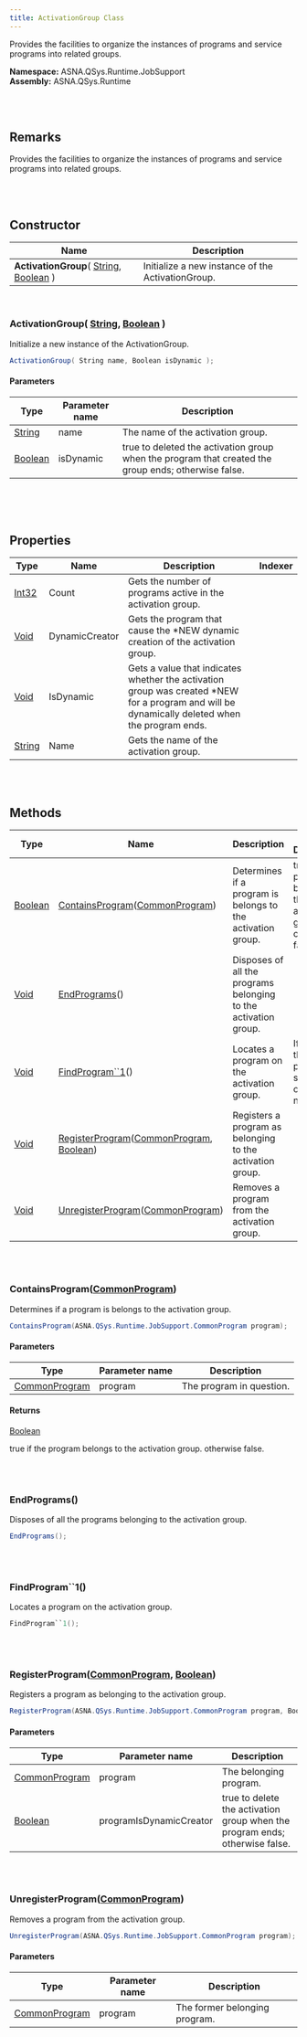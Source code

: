 ```yaml
---
title: ActivationGroup Class
---
```


Provides the facilities to organize the instances of programs and service programs into related groups.

**Namespace:** ASNA.QSys.Runtime.JobSupport <br/>
**Assembly:** ASNA.QSys.Runtime

<br>
<br>

## Remarks

Provides the facilities to organize the instances of programs and service programs into related groups.

[//]: # ($$TODO: Complete the Remarks section.)

<br>
<br>

## Constructor

| Name |  Description 
| --- | --- 
| **ActivationGroup**( [String](https://docs.microsoft.com/en-us/dotnet/api/system.string), [Boolean](https://docs.microsoft.com/en-us/dotnet/api/system.boolean) ) | Initialize a new instance of the ActivationGroup.

<br>

### ActivationGroup( [String](https://docs.microsoft.com/en-us/dotnet/api/system.string), [Boolean](https://docs.microsoft.com/en-us/dotnet/api/system.boolean) )

Initialize a new instance of the ActivationGroup.

```cs
ActivationGroup( String name, Boolean isDynamic );
```

#### Parameters

| Type | Parameter name | Description
| --- | --- | ---
| [String](https://docs.microsoft.com/en-us/dotnet/api/system.string) | name | The name of the activation group. 
| [Boolean](https://docs.microsoft.com/en-us/dotnet/api/system.boolean) | isDynamic | true to deleted the activation group when the program that created the group ends; otherwise false. 

<br>


<br>
<br>

## Properties

| Type | Name | Description | Indexer
| --- | --- | --- | --- 
| [Int32](https://docs.microsoft.com/en-us/dotnet/api/system.int32) | Count | Gets the number of programs active in the activation group. | 
| [Void](https://docs.microsoft.com/en-us/dotnet/api/system.void) | DynamicCreator | Gets the program that cause the *NEW dynamic creation of the activation group. | 
| [Void](https://docs.microsoft.com/en-us/dotnet/api/system.void) | IsDynamic | Gets a value that indicates whether the activation group was created *NEW for a program and will be dynamically deleted when the program ends. | 
| [String](https://docs.microsoft.com/en-us/dotnet/api/system.string) | Name | Gets the name of the activation group. | 

<br>
<br>

## Methods

| Type | Name | Description | Return Description 
| --- | --- | --- | --- 
| [Boolean](https://docs.microsoft.com/en-us/dotnet/api/system.boolean) | [ContainsProgram](#containsprogramcommonprogram)([CommonProgram](/reference/asna-qsys-runtime/job-support/common-program.html)) | Determines if a program is belongs to the activation group. | true if the program belongs to the activation group. otherwise false.
| [Void](https://docs.microsoft.com/en-us/dotnet/api/system.void) | [EndPrograms](#endprograms)() | Disposes of all the programs belonging to the activation group. | 
| [Void](https://docs.microsoft.com/en-us/dotnet/api/system.void) | [FindProgram\`\`1](#findprogram\`\`1)() | Locates a program on the activation group. | If found, the program seeked; otherwiser null.
| [Void](https://docs.microsoft.com/en-us/dotnet/api/system.void) | [RegisterProgram](#registerprogramcommonprogram-boolean)([CommonProgram](/reference/asna-qsys-runtime/job-support/common-program.html), [Boolean](https://docs.microsoft.com/en-us/dotnet/api/system.boolean)) | Registers a program as belonging to the activation group. | 
| [Void](https://docs.microsoft.com/en-us/dotnet/api/system.void) | [UnregisterProgram](#unregisterprogramcommonprogram)([CommonProgram](/reference/asna-qsys-runtime/job-support/common-program.html)) | Removes a program from the activation group. | 

<br>
<br>

### ContainsProgram([CommonProgram](/reference/asna-qsys-runtime/job-support/common-program.html))

Determines if a program is belongs to the activation group.

```cs
ContainsProgram(ASNA.QSys.Runtime.JobSupport.CommonProgram program);
```

#### Parameters

| Type | Parameter name | Description
| --- | --- | ---
| [CommonProgram](/reference/asna-qsys-runtime/job-support/common-program.html) | program | The program in question. 

#### Returns

[Boolean](https://docs.microsoft.com/en-us/dotnet/api/system.boolean)

true if the program belongs to the activation group. otherwise false.


<br>
<br>

### EndPrograms()

Disposes of all the programs belonging to the activation group.

```cs
EndPrograms();
```


<br>
<br>

### FindProgram\`\`1()

Locates a program on the activation group.

```cs
FindProgram``1();
```


<br>
<br>

### RegisterProgram([CommonProgram](/reference/asna-qsys-runtime/job-support/common-program.html), [Boolean](https://docs.microsoft.com/en-us/dotnet/api/system.boolean))

Registers a program as belonging to the activation group.

```cs
RegisterProgram(ASNA.QSys.Runtime.JobSupport.CommonProgram program, Boolean programIsDynamicCreator);
```

#### Parameters

| Type | Parameter name | Description
| --- | --- | ---
| [CommonProgram](/reference/asna-qsys-runtime/job-support/common-program.html) | program | The belonging program. 
| [Boolean](https://docs.microsoft.com/en-us/dotnet/api/system.boolean) | programIsDynamicCreator | true to delete the activation group when the program ends; otherwise false. 


<br>
<br>

### UnregisterProgram([CommonProgram](/reference/asna-qsys-runtime/job-support/common-program.html))

Removes a program from the activation group.

```cs
UnregisterProgram(ASNA.QSys.Runtime.JobSupport.CommonProgram program);
```

#### Parameters

| Type | Parameter name | Description
| --- | --- | ---
| [CommonProgram](/reference/asna-qsys-runtime/job-support/common-program.html) | program | The former belonging program. 


<br>
<br>

